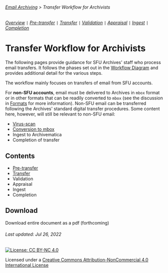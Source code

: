 ###### [Email Archiving](../README.md) > Transfer Workflow for Archivists
###### [Overview](overview.md) `|` [Pre-transfer](pre-transfer.md) `|` [Transfer](transfer.md) `|` [Validation](validation.md) `|` [Appraisal](appraisal.md) `|` [Ingest](ingest.md) `|` [Completion](completion.md)

# Transfer Workflow for Archivists
The following pages provide guidance for SFU Archives' staff who process email transfers. It follows the phases set out in the [Workflow Diagram](/images/transfer-workflow.png) and provides additional detail for the various steps.

The workflow mainly focuses on transfers of email from SFU accounts.

For **non-SFU accounts**, email must be delivered to Archives in `mbox` format or in other formats that can be readily converted to `mbox` (see the discussion in [Formats](overview/formats.md) for more information). Non-SFU email can be transferred following the Archives' standard digital transfer procedures. Some content here, however, will still be relevant to non-SFU email:
- [Virus-scan](transfer.md#check-for-viruses-and-malware)
- [Conversion to mbox](transfer.md#convert-maildir-to-mbox)
- Ingest to Archivematica
- Completion of transfer

## Contents
- [Pre-transfer](pre-transfer.md)
- [Transfer](transfer.md)
- Validation
- Appraisal
- Ingest
- Completion

## Download
Download entire document as a pdf (forthcoming)

###### Last updated: Jul 26, 2022

[![License: CC BY-NC 4.0](https://img.shields.io/badge/License-CC%20BY--NC%204.0-lightgrey.svg)](https://creativecommons.org/licenses/by-nc/4.0/)

Licensed under a [Creative Commons Attribution-NonCommercial 4.0 International License](https://creativecommons.org/licenses/by-nc/4.0/)
